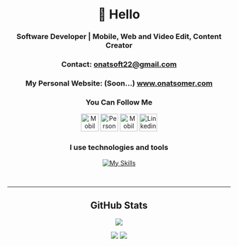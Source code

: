 <div align="center">

# :wave: Hello
 <h3>Software Developer | Mobile, Web and Video Edit, Content Creator</h3>
</div>

<div align="center">
 
  ### Contact: <a href="mailto:onatsoft22@gmail.com">onatsoft22@gmail.com</a>
  ### My Personal Website: (Soon...) <a href="https://onatsomer.com" target="_blank">www.onatsomer.com</a>
</div>

<div align="center">
 
### You Can Follow Me
[<img height="40" width="40" src="https://skillicons.dev/icons?i=twitter" title="Mobil Destek Twitter / X" />][twitter]
[<img height="40" width="40" src="https://skillicons.dev/icons?i=instagram" title="Personal Instagram" />][instagram]
[<img height="40" width="40" src="https://skillicons.dev/icons?i=instagram" title="Mobil Destek Instagram" />][instagram2]
[<img height="40" width="40" src="https://skillicons.dev/icons?i=linkedin" title="Linkedin" />][linkedn]
<!-- [<img height="40" width="40" src="https://cdn.discordapp.com/emojis/972590731413843998.png?size=96" title="Google Play Apps" />][googleplay] -->
</div>

<div align="center">

### I use technologies and tools
[![My Skills](https://skillicons.dev/icons?i=html,css,cs,java,firebase,androidstudio,sqlite,figma,dotnet,visualstudio,git)](https://skillicons.dev)
</div>


<br>


<div align="center">

<hr>

## GitHub Stats
![](https://komarev.com/ghpvc/?username=onatsoft&color=blue&style=flat&label=Profile+Views)

![](https://github-readme-stats.vercel.app/api?username=OnatSoft&count_private=true&show_icons=true&theme=highcontrast&locale=en&cache_seconds=14400&include_all_commits=true)
![](https://github-readme-stats.vercel.app/api/top-langs/?username=OnatSoft&langs_count=6&layout=donut&theme=highcontrast)
</div>









[twitter]:https://www.twitter.com/appdev_support
[instagram]:https://www.instagram.com/onat.soft
[instagram2]:https://www.instagram.com/appdev_support
[linkedn]:https://www.linkedin.com/in/onatsoft
[googleplay]:https://play.google.com/store/apps/dev?id=8102833443910864978
